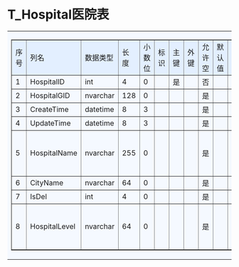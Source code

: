 # T_Hospital医院表
<table border="0" cellpadding="5" cellspacing="0" width="90%"><tbody><tr><td bgcolor="#F5F9FF"><table cellspacing="0" cellpadding="5" border="1" width="100%" bordercolorlight="#4F7FC9" bordercolordark="#D3D8E0"><tbody><tr bgcolor="#E3EFFF"><td>序号</td><td>列名</td><td>数据类型</td><td>长度</td><td>小数位</td><td>标识</td><td>主键</td><td>外键</td><td>允许空</td><td>默认值</td><td>说明</td></tr><tr><td>1</td><td>HospitalID</td><td>int</td><td>4</td><td>0</td><td>&nbsp;</td><td>是</td><td>&nbsp;</td><td>否</td><td>&nbsp;</td><td align="left">&nbsp;</td></tr><tr><td>2</td><td>HospitalGID</td><td>nvarchar</td><td>128</td><td>0</td><td>&nbsp;</td><td>&nbsp;</td><td>&nbsp;</td><td>是</td><td>&nbsp;</td><td align="left">&nbsp;</td></tr><tr><td>3</td><td>CreateTime</td><td>datetime</td><td>8</td><td>3</td><td>&nbsp;</td><td>&nbsp;</td><td>&nbsp;</td><td>是</td><td>&nbsp;</td><td align="left">&nbsp;</td></tr><tr><td>4</td><td>UpdateTime</td><td>datetime</td><td>8</td><td>3</td><td>&nbsp;</td><td>&nbsp;</td><td>&nbsp;</td><td>是</td><td>&nbsp;</td><td align="left">&nbsp;</td></tr><tr><td>5</td><td>HospitalName</td><td>nvarchar</td><td>255</td><td>0</td><td>&nbsp;</td><td>&nbsp;</td><td>&nbsp;</td><td>是</td><td>&nbsp;</td><td align="left">医院名称</td></tr><tr><td>6</td><td>CityName</td><td>nvarchar</td><td>64</td><td>0</td><td>&nbsp;</td><td>&nbsp;</td><td>&nbsp;</td><td>是</td><td>&nbsp;</td><td align="left">&nbsp;</td></tr><tr><td>7</td><td>IsDel</td><td>int</td><td>4</td><td>0</td><td>&nbsp;</td><td>&nbsp;</td><td>&nbsp;</td><td>是</td><td>&nbsp;</td><td align="left">&nbsp;</td></tr><tr><td>8</td><td>HospitalLevel</td><td>nvarchar</td><td>64</td><td>0</td><td>&nbsp;</td><td>&nbsp;</td><td>&nbsp;</td><td>是</td><td>&nbsp;</td><td align="left">医院等级</td></tr></tbody></table></td></tr></tbody></table>
